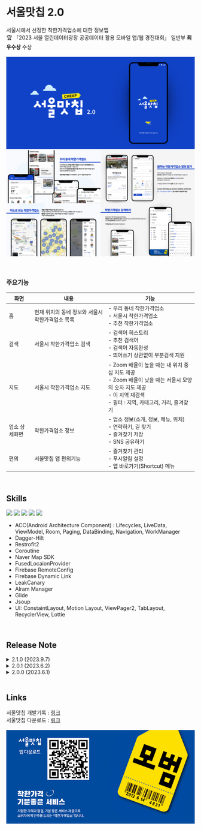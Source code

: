 # 서울맛칩 2.0</br>
서울시에서 선정한 착한가격업소에 대한 정보앱
</br>
🏆 「2023 서울 열린데이터광장 공공데이터 활용 모바일 앱/웹 경진대회」 일반부 **최우수상** 수상</br>
</br>
<img src="./img/그래픽.png">
</br>
<img src="./img/소개.png">
</br>

</br>

### 주요기능
화면|내용|기능
------|---|---
홈|현재 위치의 동네 정보와 서울시 착한가격업소 목록|- 우리 동네 착한가격업소</br>- 서울시 착한가격업소</br>- 추천 착한가격업소 
검색|서울시 착한가격업소 검색|- 검색어 히스토리</br>- 추천 검색어</br>- 검색어 자동완성</br>- 띄어쓰기 상관없이 부분검색 지원
지도|서울시 착한가격업소 지도|- Zoom 배율이 높을 때는 내 위치 중심 지도 제공</br>- Zoom 배율이 낮을 때는 서울시 모양의 숫자 지도 제공</br>- 이 지역 재검색</br>- 필터 : 지역, 카테고리, 거리, 즐겨찾기
업소 상세화면|착한가격업소 정보|- 업소 정보(소개, 정보, 메뉴, 위치)</br>- 연락하기, 길 찾기</br>- 즐겨찾기 저장</br>- SNS 공유하기
편의|서울맛칩 앱 편의기능|- 즐겨찾기 관리</br> - 푸시알림 설정</br> - 앱 바로가기(Shortcut) 메뉴

</br>

## Skills
<img src="https://img.shields.io/badge/Android-34A853?style=flat&logo=android&logoColor=white"/> <img src="https://img.shields.io/badge/Kotlin-7F52FF?style=flat&logo=Kotlin&logoColor=white"/> <img src="https://img.shields.io/badge/Firebase-FFCA28?style=flat&logo=firebase&logoColor=white"/> <img src="https://img.shields.io/badge/MVVM-000000?style=flat&logo=&logoColor=white"/> <img src="https://img.shields.io/badge/RESTful API-000000?style=flat&logo=&logoColor=000000"/> 
+ ACC(Android Architecture Component) : Lifecycles, LiveData, ViewModel, Room, Paging, DataBinding, Navigation, WorkManager
+ Dagger-Hilt
+ Restrofit2
+ Coroutine
+ Naver Map SDK
+ FusedLocaionProvider
+ Firebase RemoteConfig
+ Firebase Dynamic Link
+ LeakCanary
+ Alram Manager
+ Glide
+ Jsoup
+ UI: ConstaintLayout, Motion Layout, ViewPager2, TabLayout, RecyclerView, Lottie

</br>

## Release Note
<details><summary>2.1.0 (2023.9.7)</summary>
1. 앱의 로딩속도 개선 : 기존 5초 -> 2초</br>
2. 지도에서 "재검색"기능 추가</br>
3. 착한가격업소 사진이 나오지 않는 현상 수정</br>
</details>    
<details><summary>2.0.1 (2023.6.2)</summary>
출시 후 버그 수정 : 동네 정보 불러오지 못하는 문제, 메뉴 정보를 네트워크에서 불러오지 못하는 문제
</details>   
<details><summary>2.0.0 (2023.6.1)</summary>
서울맛칩2.0을 출시합니다. 서울맛칩은 서울시에서 선정한 착한가격업소 정보앱입니다!
</details>   

</br>

## Links
서울맛칩 개발기록 : [링크](https://reflective-goose-443.notion.site/0b89bddfb6334d178d6f6c45f1d71182?pvs=4)</br>
서울맛칩 다운로드 : [링크](https://play.google.com/store/apps/details?id=com.sandy.seoul_matcheap)</br></br>
<img src="./img/링크.png">

